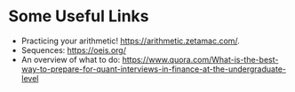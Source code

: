 # Some Useful Links

- Practicing your arithmetic! <https://arithmetic.zetamac.com/>.
- Sequences: <https://oeis.org/>
- An overview of what to do: <https://www.quora.com/What-is-the-best-way-to-prepare-for-quant-interviews-in-finance-at-the-undergraduate-level>
